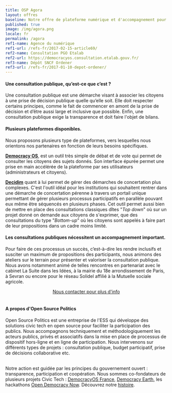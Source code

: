 ```yaml
---
title: OSP Agora
layout: offres
baseline: Notre offre de plateforme numérique et d'accompagnement pour vos consultations publiques
published: true
image: /img/agora.png
locale: fr
permalink: /agora
ref1-name: Agence du numérique
ref1-url: /refs-fr/2017-02-15-article69/
ref2-name: Consultation PGO Etalab
ref2-url: https://democracyos.consultation.etalab.gouv.fr/
ref3-name: Dépôt SNCF Ordener
ref3-url: /refs-fr/2017-01-10-depot-ordener/
---
```


#### Une consultation publique, qu’est-ce que c’est ?

Une consultation publique est une démarche visant à associer les citoyens à une prise de décision publique quelle qu’elle soit. Elle doit respecter certains principes, comme le fait de commencer en amont de la prise de décision et d’être aussi large et inclusive que possible. Enfin, une consultation publique exige la transparence et doit faire l'objet de bilans.

#### Plusieurs plateformes disponibles.

Nous proposons plusieurs type de plateformes, vers lesquelles nous orientons nos partenaires en fonction de leurs besoins spécifiques.

[**Democracy OS**](htts://dos.demo.osp.cat), est un outil très simple de débat et de vote qui permet de consulter les citoyens des sujets donnés. Son interface épurée permet une prise en main accélérée de la plateforme par ses utilisateurs (administrateurs et citoyens).

[**Decidim**](http://staging.decidim.codegram.com/?locale=en) quant à lui permet de gérer des démarches de concertation plus complexes. C'est l'outil idéal pour les institutions qui souhaitent rentrer dans une démarche de concertation pérenne à travers un portail unique permettant de gérer plusieurs processus participatifs en parallèle pouvant eux même être séquencés en plusieurs phases. Cet outil permet aussi bien de mettre en place des consultations classiques dîtes "*Top down*" où sur un projet donné on demande aux citoyens de s'exprimer, que des consultations du type "*Bottom-up*" où les citoyens sont appelés à faire part de leur propositions dans un cadre moins limité.

#### Les consultations publiques nécessitent un accompagnement important.

Pour faire de ces processus un succès, c’est-à-dire les rendre inclusifs et susciter un maximum de propositions des participants, nous animons des ateliers sur le terrain pour présenter et valoriser la consultation publique. Nous avons notamment animé de telles rencontres en partenariat avec le cabinet La Suite dans les Idées, à la mairie du 18e arrondissement de Paris, à Sevran ou encore pour le réseau Solidel affilié à la Mutuelle sociale agricole.  

<center><a href="{{ site.baseurl }}/fr/accueil#contact" class="btn btn-primary">Nous contacter pour plus d'info</a></center>

<br>
<div class="well">
<h4>A propos d'Open Source Politics</h4>

Open Source Politics est une entreprise de l'ESS qui développe des solutions civic tech en open source pour faciliter la participation des publics. Nous accompagnons techniquement et méthodologiquement les acteurs publics, privés et associatifs dans la mise en place de processus de dispositif hors-ligne et en ligne de participation. Nous intervenons sur différents types de projets : consultation publique, budget participatif, prise de décisions collaborative etc.

<br>
Notre action est guidée par les principes du gouvernement ouvert : transparence, participation et coopération. Nous sommes co-fondateurs de plusieurs projets Civic Tech : <a href="http://democracyos.eu" target="blank">DemocracyOS France</a>, <a href="http://democracy.earth" target="blank">Democracy Earth</a>, les hackathons <a href="http://opendemocracynow.net" target="blank">Open Democracy Now</a>. Découvrez notre <a href="https://medium.com/open-source-politics/notre-histoire-c61bbec90334#.bmus5b392" target="blank">histoire</a>.
</div>  
